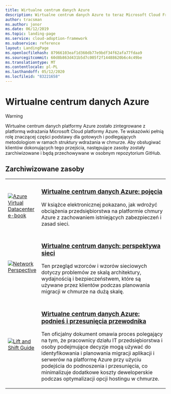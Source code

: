 ```yaml
---
title: Wirtualne centrum danych Azure
description: Wirtualne centrum danych Azure to teraz Microsoft Cloud Framework wdrażania dla platformy Azure. Dowiedz się więcej na temat zasobów dostępnych do obsługi tego przejścia.
author: tracsman
ms.author: jonor
ms.date: 06/12/2019
ms.topic: landing-page
ms.service: cloud-adoption-framework
ms.subservice: reference
layout: LandingPage
ms.openlocfilehash: 87966103eaf1d360db77e9bdf34f62afa77fdaa9
ms.sourcegitcommit: 60d8b863d431b5d7c005f2f14488620b6c4c49be
ms.translationtype: MT
ms.contentlocale: pl-PL
ms.lasthandoff: 05/12/2020
ms.locfileid: "83221658"
---
```

<!-- docsTest:ignore "Azure Virtual Datacenter" -->
<!-- cSpell:ignore tracsman jonor -->

# <a name="azure-virtual-datacenter"></a>Wirtualne centrum danych Azure

> [!WARNING]
> Wirtualne centrum danych platformy Azure zostało zintegrowane z platformą wdrażania Microsoft Cloud platformy Azure. Te wskazówki pełnią rolę znaczącej części podstawy dla gotowych i podlegających metodologiom w ramach struktury wdrażania w chmurze. Aby obsługiwać klientów dokonujących tego przejścia, następujące zasoby zostały zarchiwizowane i będą przechowywane w osobnym repozytorium GitHub.

## <a name="archived-resources"></a>Zarchiwizowane zasoby

<!-- markdownlint-disable MD033 -->

<table>
<tr>
    <td style="width: 64px; vertical-align: middle;"><a href="https://raw.githubusercontent.com/microsoft/CloudAdoptionFramework/master/archive/vdc/Azure_Virtual_Datacenter.pdf"><img src="../_images/vdc/virtual-datacenter.svg" alt="Azure Virtual Datacenter e-book" /></a></td>
    <td>
        <h3><a href="https://raw.githubusercontent.com/microsoft/CloudAdoptionFramework/master/archive/vdc/Azure_Virtual_Datacenter.pdf">Wirtualne centrum danych Azure: pojęcia</a></h3>
        <p>W książce elektronicznej pokazano, jak wdrożyć obciążenia przedsiębiorstwa na platformie chmury Azure z zachowaniem istniejących zabezpieczeń i zasad sieci.</p>
    </td>
</tr>
<tr>
    <td style="width: 64px; vertical-align: middle;"><a href="./networking-vdc.md"><img src="../_images/vdc/vdc-network.png" alt="Network Perspective" /></a></td>
    <td>
        <h3><a href="./networking-vdc.md">Wirtualne centrum danych: perspektywa sieci</a></h3>
        <p>Ten przegląd wzorców i wzorów sieciowych dotyczy problemów ze skalą architektury, wydajnością i bezpieczeństwem, które są używane przez klientów podczas planowania migracji w chmurze na dużą skalę.</p>
    </td>
</tr>
<tr>
    <td style="width: 64px; vertical-align: middle;"><a href="https://raw.githubusercontent.com/microsoft/CloudAdoptionFramework/master/archive/vdc/Azure_Virtual_Datacenter_Lift_and_Shift_Guide.pdf"><img src="../_images/vdc/vdc-lift-and-shift.png" alt="Lift and Shift Guide" /></a></td>
    <td>
        <h3><a href="https://raw.githubusercontent.com/microsoft/CloudAdoptionFramework/master/archive/vdc/Azure_Virtual_Datacenter_Lift_and_Shift_Guide.pdf">Wirtualne centrum danych Azure: podnieś i przesunięcia przewodnika</a></h3>
        <p>Ten oficjalny dokument omawia proces polegający na tym, że pracownicy działu IT przedsiębiorstwa i osoby podejmujące decyzje mogą używać do identyfikowania i planowania migracji aplikacji i serwerów na platformę Azure przy użyciu podejścia do podnoszenia i przesunięcia, co minimalizuje dodatkowe koszty deweloperskie podczas optymalizacji opcji hostingu w chmurze.</p>
    </td>
</tr>
</table>

<!-- markdownlint-enable MD033 -->
